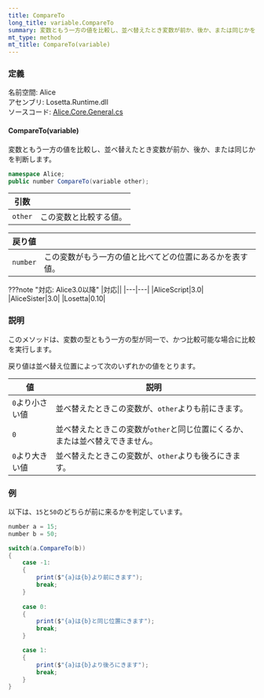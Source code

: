 ```yaml
---
title: CompareTo
long_title: variable.CompareTo
summary: 変数ともう一方の値を比較し、並べ替えたとき変数が前か、後か、または同じかを判断します。
mt_type: method
mt_title: CompareTo(variable)
---
```


### 定義
名前空間: Alice<br/>
アセンブリ: Losetta.Runtime.dll<br/>
ソースコード: [Alice.Core.General.cs](https://github.com/WSOFT-Project/Losetta/blob/master/Losetta.Runtime/Core/Extension/Alice.Core.General.cs)

#### CompareTo(variable)

変数ともう一方の値を比較し、並べ替えたとき変数が前か、後か、または同じかを判断します。

```cs title="AliceScript"
namespace Alice;
public number CompareTo(variable other);
```

|引数| |
|-|-|
|`other`| この変数と比較する値。|

|戻り値| |
|---|---|
|`number`|この変数がもう一方の値と比べてどの位置にあるかを表す値。|

???note "対応: Alice3.0以降"
    |対応||
    |---|---|
    |AliceScript|3.0|
    |AliceSister|3.0|
    |Losetta|0.10|

### 説明
このメソッドは、変数の型ともう一方の型が同一で、かつ比較可能な場合に比較を実行します。

戻り値は並べ替え位置によって次のいずれかの値をとります。

|値|説明|
|---|---|
|`0`より小さい値|並べ替えたときこの変数が、`other`よりも前にきます。|
|`0`|並べ替えたときこの変数が`other`と同じ位置にくるか、または並べ替えできません。|
|`0`より大きい値|並べ替えたときこの変数が、`other`よりも後ろにきます。|

### 例
以下は、`15`と`50`のどちらが前に来るかを判定しています。

```cs title="AliceScript"
number a = 15;
number b = 50;

switch(a.CompareTo(b))
{
    case -1:
    {
        print($"{a}は{b}より前にきます");
        break;
    }
    
    case 0:
    {
        print($"{a}は{b}と同じ位置にきます");
        break;
    }

    case 1:
    {
        print($"{a}は{b}より後ろにきます");
        break;
    }
}
```
